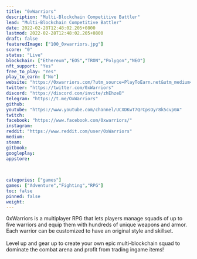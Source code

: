 ```yaml
---
title: "0xWarriors"
description: "Multi-Blockchain Competitive Battler"
lead: "Multi-Blockchain Competitive Battler"
date: 2022-02-28T12:48:02.205+0800
lastmod: 2022-02-28T12:48:02.205+0800
draft: false
featuredImage: ["100_0xwarriors.jpg"]
score: "0"
status: "Live"
blockchain: ["Ethereum","EOS","TRON","Polygon","NEO"]
nft_support: "Yes"
free_to_play: "Yes"
play_to_earn: ["No"]
website: "https://0xwarriors.com/?utm_source=PlayToEarn.net&utm_medium=organic&utm_campaign=gamepage"
twitter: "https://twitter.com/0xWarriors"
discord: "https://discord.com/invite/zhEhzeB"
telegram: "https://t.me/OxWarriors"
github: 
youtube: "https://www.youtube.com/channel/UCXDKwT7QrCpsOyr8k5cvp0A"
twitch: 
facebook: "https://www.facebook.com/0xwarriors/"
instagram: 
reddit: "https://www.reddit.com/user/0xWarriors"
medium: 
steam: 
gitbook: 
googleplay: 
appstore: 

  
    
categories: ["games"]
games: ["Adventure","Fighting","RPG"]
toc: false
pinned: false
weight: 
---
```

0xWarriors is a multiplayer RPG that lets players manage squads of up to five warriors and equip them with hundreds of unique weapons and armor. Each warrior can be customized to have an original style and skillset. <br> <br> Level up and gear up to create your own epic multi-blockchain squad to dominate the combat arena and profit from trading ingame items!